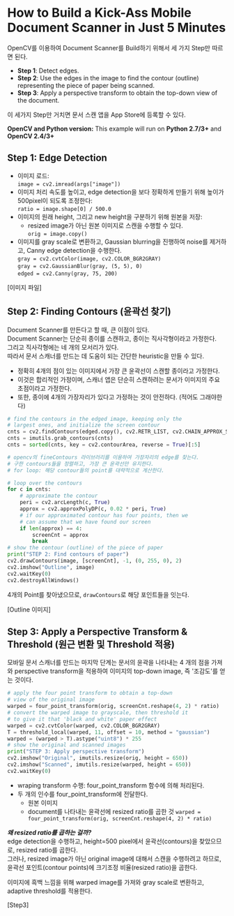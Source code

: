 # How to Build a Kick-Ass Mobile Document Scanner in Just 5 Minutes

OpenCV를 이용하여 Document Scanner를 Build하기 위해서 세 가지 Step만 따르면 된다.
- **Step 1**: Detect edges.
- **Step 2**: Use the edges in the image to find the contour (outline) representing the piece of paper being scanned.
- **Step 3**: Apply a perspective transform to obtain the top-down view of the document.

이 세가지 Step만 거치면 문서 스캔 앱을 App Store에 등록할 수 있다.

**OpenCV and Python version:**
This example will run on **Python 2.7/3+** and **OpenCV 2.4/3+**

## Step 1: Edge Detection

- 이미지 로드:  
`image = cv2.imread(args["image"])`
- 이미지 처리 속도를 높이고, edge detection을 보다 정확하게 만들기 위해 높이가 500pixel이 되도록 조정한다:  
`ratio = image.shape[0] / 500.0`
- 이미지의 원래 height, 그리고 new height을 구분하기 위해 원본을 저장:
  - resized image가 아닌 원본 이미지로 스캔을 수행할 수 있다.  
`orig = image.copy()`
- 이미지를 gray scale로 변환하고, Gaussian blurring을 진행하여 noise를 제거하고, Canny edge detection을 수행한다.  
`gray = cv2.cvtColor(image, cv2.COLOR_BGR2GRAY)`  
`gray = cv2.GaussianBlur(gray, (5, 5), 0)`  
`edged = cv2.Canny(gray, 75, 200)`  

[이미지 파일]

## Step 2: Finding Contours (윤곽선 찾기)

Document Scanner를 만든다고 할 때, 큰 이점이 있다.  
Document Scanner는 단순히 종이를 스캔하고, 종이는 직사각형이라고 가정한다.  
그리고 직사각형에는 네 개의 모서리가 있다.  
따라서 문서 스캐너를 만드는 데 도움이 되는 간단한 heuristic을 만들 수 있다.
- 정확히 4개의 점이 있는 이미지에서 가장 큰 윤곽선이 스캔할 종이라고 가정한다.
- 이것은 합리적인 가정이며, 스캐너 앱은 단순히 스캔하려는 문서가 이미지의 주요 초점이라고 가정한다.
- 또한, 종이에 4개의 가장자리가 있다고 가정하는 것이 안전하다. (적어도 그래야한다)

```python
# find the contours in the edged image, keeping only the
# largest ones, and initialize the screen contour
cnts = cv2.findContours(edged.copy(), cv2.RETR_LIST, cv2.CHAIN_APPROX_SIMPLE)
cnts = imutils.grab_contours(cnts)  
cnts = sorted(cnts, key = cv2.contourArea, reverse = True)[:5]  

# opencv의 fineContours 라이브러리를 이용하여 가장자리의 edge를 찾는다. 
# 구한 contours들을 정렬하고, 가장 큰 윤곽선만 유지한다.
# for loop: 해당 contour들의 point를 대략적으로 계산한다.

# loop over the contours  
for c in cnts:  
	# approximate the contour  
	peri = cv2.arcLength(c, True)  
	approx = cv2.approxPolyDP(c, 0.02 * peri, True)  
	# if our approximated contour has four points, then we  
	# can assume that we have found our screen  
	if len(approx) == 4:  
		screenCnt = approx  
		break
# show the contour (outline) of the piece of paper  
print("STEP 2: Find contours of paper")  
cv2.drawContours(image, [screenCnt], -1, (0, 255, 0), 2)
cv2.imshow("Outline", image)
cv2.waitKey(0)
cv2.destroyAllWindows()
```

4개의 Point를 찾아냈으므로, `drawContours`로 해당 포인트들을 잇는다.

[Outline 이미지]

## Step 3: Apply a Perspective Transform & Threshold (원근 변환 및 Threshold 적용)

모바일 문서 스캐너를 만드는 마지막 단계는 문서의 윤곽을 나타내는 4 개의 점을 가져와 perspective transform을 적용하여 이미지의 top-down image, 즉 '조감도'를 얻는 것이다.  

```python
# apply the four point transform to obtain a top-down
# view of the original image
warped = four_point_transform(orig, screenCnt.reshape(4, 2) * ratio)
# convert the warped image to grayscale, then threshold it
# to give it that 'black and white' paper effect
warped = cv2.cvtColor(warped, cv2.COLOR_BGR2GRAY)
T = threshold_local(warped, 11, offset = 10, method = "gaussian")
warped = (warped > T).astype("uint8") * 255
# show the original and scanned images
print("STEP 3: Apply perspective transform")
cv2.imshow("Original", imutils.resize(orig, height = 650))
cv2.imshow("Scanned", imutils.resize(warped, height = 650))
cv2.waitKey(0)
```

- wraping transform 수행: four_point_transform 함수에 의해 처리된다.
- 두 개의 인수를 four_point_transform에 전달한다.
  - 원본 이미지
  - document를 나타내는 윤곽선에 resized ratio를 곱한 것
`warped = four_point_transform(orig, screenCnt.reshape(4, 2) * ratio)`  

***왜 resized ratio를 곱하는 걸까?***  
edge detection을 수행하고, height=500 pixel에서 윤곽선(contours)을 찾았으므로, resized ratio를 곱한다.  
그러나, resized image가 아닌 original image에 대해서 스캔을 수행하려고 하므로, 윤곽선 포인트(contour points)에 크기조정 비율(resized ratio)을 곱한다.  

이미지에 흑백 느낌을 위해 warped image를 가져와 gray scale로 변환하고, adaptive threshold를 적용한다.

[Step3]
